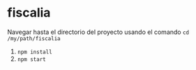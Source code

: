 # fiscalia

Navegar hasta el directorio del proyecto usando el comando `cd /my/path/fiscalia`

1. `npm install`
2. `npm start`
